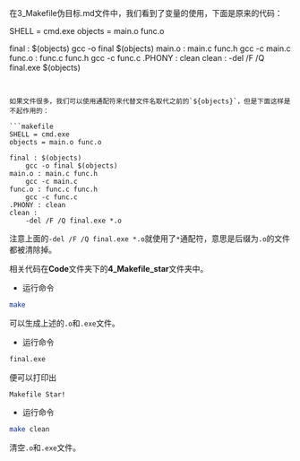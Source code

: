 在3_Makefile伪目标.md文件中，我们看到了变量的使用，下面是原来的代码：

SHELL = cmd.exe
objects = main.o func.o

final : $(objects)
	gcc -o final $(objects)
main.o : main.c func.h
	gcc -c main.c
func.o : func.c func.h
	gcc -c func.c
.PHONY : clean
clean :
	-del /F /Q final.exe $(objects)
```


如果文件很多，我们可以使用通配符来代替文件名取代之前的`${objects}`，但是下面这样是不起作用的：

```makefile
SHELL = cmd.exe
objects = main.o func.o

final : $(objects)
	gcc -o final $(objects)
main.o : main.c func.h
	gcc -c main.c
func.o : func.c func.h
	gcc -c func.c
.PHONY : clean
clean :
	-del /F /Q final.exe *.o
```

注意上面的`-del /F /Q final.exe *.o`就使用了`*`通配符，意思是后缀为`.o`的文件都被清除掉。

相关代码在**Code**文件夹下的**4_Makefile_star**文件夹中。

+ 运行命令

```bash
make
```
可以生成上述的`.o`和`.exe`文件。

+ 运行命令

```bash
final.exe
```

便可以打印出

```
Makefile Star!
```


+ 运行命令
```bash
make clean
```
清空`.o`和`.exe`文件。
